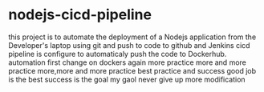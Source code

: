 # nodejs-cicd-pipeline

this project is to automate the deployment of a Nodejs application from the Developer's laptop using git and push to code to github and Jenkins cicd pipeline is configure to automaticaly push the code to Dockerhub.
automation
first change on dockers
again
more practice
more and more practice
more,more and more practice
best practice and success
good job is the best
success is the goal 
my gaol
never give up
more modification